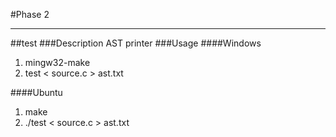 #Phase 2
***
##test
###Description
AST printer
###Usage
####Windows
1. mingw32-make
2. test < source.c > ast.txt

####Ubuntu
1. make
2. ./test < source.c > ast.txt

